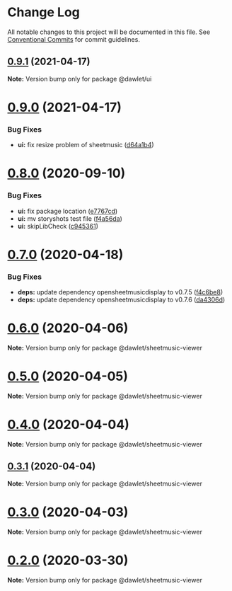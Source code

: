 # Change Log

All notable changes to this project will be documented in this file.
See [Conventional Commits](https://conventionalcommits.org) for commit guidelines.

## [0.9.1](https://github.com/dawlet-team/dawlet-poc/compare/v0.9.0...v0.9.1) (2021-04-17)

**Note:** Version bump only for package @dawlet/ui





# [0.9.0](https://github.com/dawlet-team/dawlet-poc/compare/v0.8.0...v0.9.0) (2021-04-17)


### Bug Fixes

* **ui:** fix resize problem of sheetmusic ([d64a1b4](https://github.com/dawlet-team/dawlet-poc/commit/d64a1b40bae8c64ad52b1ccc9387fc83fc75eea4))





# [0.8.0](https://github.com/dawlet-team/dawlet-poc/compare/v0.7.0...v0.8.0) (2020-09-10)


### Bug Fixes

* **ui:** fix package location ([e7767cd](https://github.com/dawlet-team/dawlet-poc/commit/e7767cde431706dab5dc519849e824896ecd529e))
* **ui:** mv storyshots test file ([f4a56da](https://github.com/dawlet-team/dawlet-poc/commit/f4a56dab0854adfd2f7191106785378a5086b8ec))
* **ui:** skipLibCheck ([c945361](https://github.com/dawlet-team/dawlet-poc/commit/c945361d11594c62be439f3b168d2052ec43bbd3))





# [0.7.0](https://github.com/dawlet-team/dawlet-poc/compare/v0.6.3...v0.7.0) (2020-04-18)


### Bug Fixes

* **deps:** update dependency opensheetmusicdisplay to v0.7.5 ([f4c6be8](https://github.com/dawlet-team/dawlet-poc/commit/f4c6be8e1f7aa9fa3259e79917f1d0789a0ff360))
* **deps:** update dependency opensheetmusicdisplay to v0.7.6 ([da4306d](https://github.com/dawlet-team/dawlet-poc/commit/da4306d01466b2ea45bd805d2c1eec382502810a))





# [0.6.0](https://github.com/dawlet-team/dawlet-poc/compare/v0.5.0...v0.6.0) (2020-04-06)

**Note:** Version bump only for package @dawlet/sheetmusic-viewer





# [0.5.0](https://github.com/dawlet-team/dawlet-poc/compare/v0.4.0...v0.5.0) (2020-04-05)

**Note:** Version bump only for package @dawlet/sheetmusic-viewer





# [0.4.0](https://github.com/dawlet-team/dawlet-poc/compare/v0.3.1...v0.4.0) (2020-04-04)

**Note:** Version bump only for package @dawlet/sheetmusic-viewer





## [0.3.1](https://github.com/dawlet-team/dawlet-poc/compare/v0.3.0...v0.3.1) (2020-04-04)

**Note:** Version bump only for package @dawlet/sheetmusic-viewer





# [0.3.0](https://github.com/dawlet-team/dawlet-poc/compare/v0.2.0...v0.3.0) (2020-04-03)

**Note:** Version bump only for package @dawlet/sheetmusic-viewer





# [0.2.0](https://github.com/dawlet-team/dawlet-poc/compare/v0.1.0...v0.2.0) (2020-03-30)

**Note:** Version bump only for package @dawlet/sheetmusic-viewer
